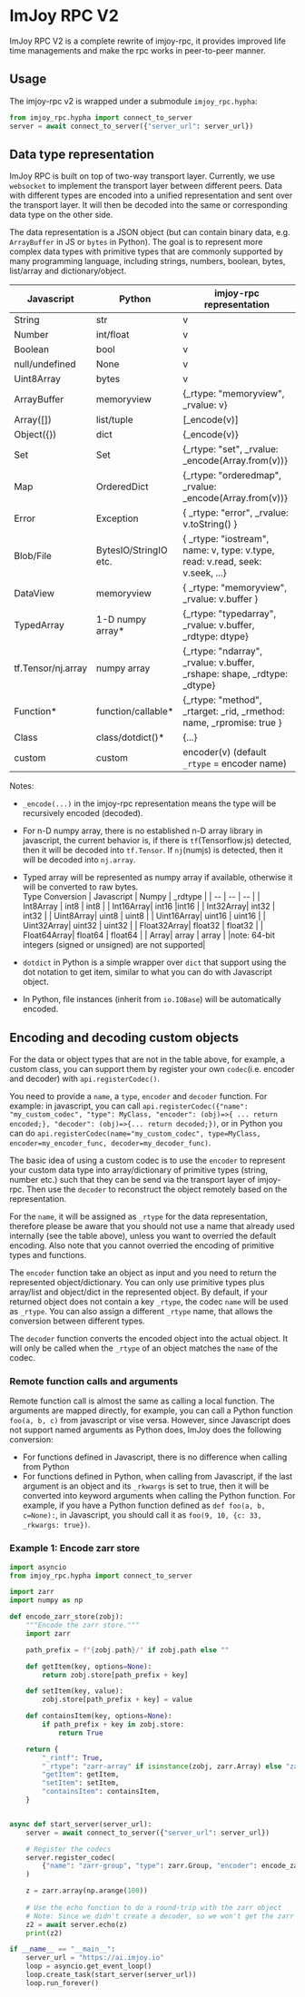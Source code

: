 # ImJoy RPC V2

ImJoy RPC V2 is a complete rewrite of imjoy-rpc, it provides improved life time managements and make the rpc works in peer-to-peer manner.

## Usage

The imjoy-rpc v2 is wrapped under a submodule `imjoy_rpc.hypha`:

```python
from imjoy_rpc.hypha import connect_to_server
server = await connect_to_server({"server_url": server_url})
```

## Data type representation

ImJoy RPC is built on top of two-way transport layer. Currently, we use `websocket` to implement the transport layer between different peers. Data with different types are encoded into a unified representation and sent over the transport layer. It will then be decoded into the same or corresponding data type on the other side.

The data representation is a JSON object (but can contain binary data, e.g. `ArrayBuffer` in JS or `bytes` in Python). The goal is to represent more complex data types with primitive types that are commonly supported by many programming language, including strings, numbers, boolean, bytes, list/array and dictionary/object.


| Javascript | Python | imjoy-rpc representation |
|------------|--------- | ---- |
| String   | str        | v |
| Number   | int/float | v |
| Boolean  |  bool     | v |
| null/undefined  | None    | v |
| Uint8Array | bytes  | v |
| ArrayBuffer | memoryview  | {_rtype: "memoryview", _rvalue: v} |
| Array([])   | list/tuple |[_encode(v)] |
| Object({})  | dict  | {_encode(v)} |
| Set | Set | {_rtype: "set", _rvalue: _encode(Array.from(v))} |
| Map | OrderedDict  |{_rtype: "orderedmap", _rvalue: _encode(Array.from(v))} |
| Error | Exception | { _rtype: "error", _rvalue: v.toString() } |
| Blob/File | BytesIO/StringIO etc.  | { _rtype: "iostream", name: v, type: v.type, read: v.read, seek: v.seek, ...} |
| DataView | memoryview  |  { _rtype: "memoryview", _rvalue: v.buffer }|
| TypedArray | 1-D numpy array*  |{_rtype: "typedarray", _rvalue: v.buffer, _rdtype: dtype} |
| tf.Tensor/nj.array | numpy array  |{_rtype: "ndarray", _rvalue: v.buffer, _rshape: shape, _rdtype: _dtype} |
| Function* | function/callable* | {_rtype: "method", _rtarget: _rid, _rmethod: name, _rpromise: true } |
| Class | class/dotdict()* | {...} |
| custom | custom | encoder(v) (default `_rtype` = encoder name) |

Notes:
 - `_encode(...)` in the imjoy-rpc representation means the type will be recursively encoded (decoded).
 - For n-D numpy array, there is no established n-D array library in javascript, the current behavior is, if there is `tf`(Tensorflow.js) detected, then it will be decoded into `tf.Tensor`. If `nj`(numjs) is detected, then it will be decoded into `nj.array`.
 - Typed array will be represented as numpy array if available, otherwise it will be converted to raw bytes.    
    Type Conversion
    | Javascript | Numpy  | _rdtype |
    | -- | -- | -- |
    | Int8Array | int8 | int8 |
    | Int16Array| int16 |int16 |
    |  Int32Array| int32 | int32 |
    |  Uint8Array| uint8 | uint8 |
    |  Uint16Array| uint16 | uint16 |
    |  Uint32Array| uint32 | uint32 |
    |  Float32Array| float32 | float32 |
    |  Float64Array| float64 | float64 |
    |  Array| array | array |
    |note: 64-bit integers (signed or unsigned) are not supported|

 - `dotdict` in Python is a simple wrapper over `dict` that support using the dot notation to get item, similar to what you can do with Javascript object.
 - In Python, file instances (inherit from `io.IOBase`) will be automatically encoded.

## Encoding and decoding custom objects
 For the data or object types that are not in the table above, for example, a custom class, you can support them by register your own `codec`(i.e. encoder and decoder) with `api.registerCodec()`.

 You need to provide a `name`, a `type`, `encoder` and `decoder` function. For example: in javascript, you can call `api.registerCodec({"name": "my_custom_codec", "type": MyClass, "encoder": (obj)=>{ ... return encoded;}, "decoder": (obj)=>{... return decoded;})`, or in Python you can do `api.registerCodec(name="my_custom_codec", type=MyClass, encoder=my_encoder_func, decoder=my_decoder_func)`.
 

 The basic idea of using a custom codec is to use the `encoder` to represent your custom data type into array/dictionary of primitive types (string, number etc.) such that they can be send via the transport layer of imjoy-rpc. Then use the `decoder` to reconstruct the object remotely based on the representation.

For the `name`, it will be assigned as `_rtype` for the data representation, therefore please be aware that you should not use a name that already used internally (see the table above), unless you want to overried the default encoding. Also note that you cannot overried the encoding of primitive types and functions.

The `encoder` function take an object as input and you need to return the represented object/dictionary. You can only use primitive types plus array/list and object/dict in the represented object. By default, if your returned object does not contain a key `_rtype`, the codec `name` will be used as `_rtype`. You can also assign a different `_rtype` name, that allows the conversion between different types.

The `decoder` function converts the encoded object into the actual object. It will only be called when the `_rtype` of an object matches the `name` of the codec.

### Remote function calls and arguments
Remote function call is almost the same as calling a local function. The arguments are mapped directly, for example, you can call a Python function `foo(a, b, c)` from javascript or vise versa. However, since Javascript does not support named arguments as Python does, ImJoy does the following conversion:
 * For functions defined in Javascript, there is no difference when calling from Python
 * For functions defined in Python, when calling from Javascript, if the last argument is an object and its `_rkwargs` is set to true, then it will be converted into keyword arguments when calling the Python function. For example, if you have a Python function defined as `def foo(a, b, c=None):`, in Javascript, you should call it as `foo(9, 10, {c: 33, _rkwargs: true})`.

### Example 1: Encode zarr store

```python
import asyncio
from imjoy_rpc.hypha import connect_to_server

import zarr
import numpy as np

def encode_zarr_store(zobj):
    """Encode the zarr store."""
    import zarr

    path_prefix = f"{zobj.path}/" if zobj.path else ""

    def getItem(key, options=None):
        return zobj.store[path_prefix + key]

    def setItem(key, value):
        zobj.store[path_prefix + key] = value

    def containsItem(key, options=None):
        if path_prefix + key in zobj.store:
            return True

    return {
        "_rintf": True,
        "_rtype": "zarr-array" if isinstance(zobj, zarr.Array) else "zarr-group",
        "getItem": getItem,
        "setItem": setItem,
        "containsItem": containsItem,
    }


async def start_server(server_url):
    server = await connect_to_server({"server_url": server_url})

    # Register the codecs
    server.register_codec(
        {"name": "zarr-group", "type": zarr.Group, "encoder": encode_zarr_store}
    )

    z = zarr.array(np.arange(100))
  
    # Use the echo function to do a round-trip with the zarr object
    # Note: Since we didn't create a decoder, so we won't get the zarr object, but a zarr store interface
    z2 = await server.echo(z)
    print(z2)

if __name__ == "__main__":
    server_url = "https://ai.imjoy.io"
    loop = asyncio.get_event_loop()
    loop.create_task(start_server(server_url))
    loop.run_forever()
```
